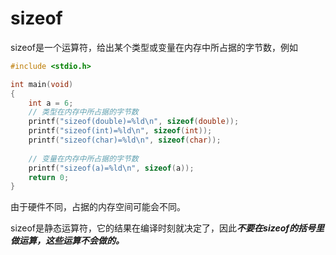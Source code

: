 # sizeof

sizeof是⼀个运算符，给出某个类型或变量在内存中所占据的字节数，例如

```c
#include <stdio.h>

int main(void)
{
    int a = 6;
    // 类型在内存中所占据的字节数
    printf("sizeof(double)=%ld\n", sizeof(double));
    printf("sizeof(int)=%ld\n", sizeof(int));
    printf("sizeof(char)=%ld\n", sizeof(char));
    
    // 变量在内存中所占据的字节数
    printf("sizeof(a)=%ld\n", sizeof(a));
    return 0;
}
```

由于硬件不同，占据的内存空间可能会不同。

sizeof是静态运算符，它的结果在编译时刻就决定了，因此***不要在sizeof的括号⾥做运算，这些运算不会做的。***